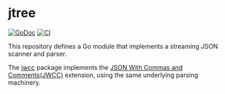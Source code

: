 # jtree

[![GoDoc](https://img.shields.io/static/v1?label=godoc&message=reference&color=purple)](https://pkg.go.dev/github.com/creachadair/jtree)
[![CI](https://github.com/creachadair/jtree/actions/workflows/go-presubmit.yml/badge.svg?event=push&branch=main)](https://github.com/creachadair/jtree/actions/workflows/go-presubmit.yml)

This repository defines a Go module that implements a streaming JSON scanner
and parser.

The [jwcc][jwcc-pkg] package implements the [JSON With Commas and
Comments(JWCC)][jwcc-spec] extension, using the same underlying parsing
machinery.

[jwcc-pkg]: https://godoc.org/github.com/creachadair/jtree/jwcc
[jwcc-spec]: https://nigeltao.github.io/blog/2021/json-with-commas-comments.html
